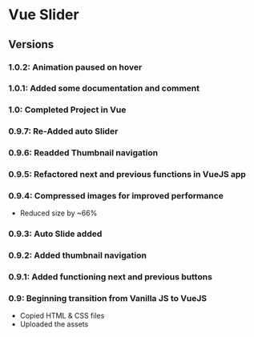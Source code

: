# Vue Slider

## Versions

### 1.0.2: Animation paused on hover

### 1.0.1: Added some documentation and comment

### 1.0: Completed Project in Vue

### 0.9.7: Re-Added auto Slider

### 0.9.6: Readded Thumbnail navigation

### 0.9.5: Refactored next and previous functions in VueJS app

### 0.9.4: Compressed images for improved performance

* Reduced size by ~66%

### 0.9.3: Auto Slide added

### 0.9.2: Added thumbnail navigation

### 0.9.1: Added functioning next and previous buttons

### 0.9: Beginning transition from Vanilla JS to VueJS

* Copied HTML & CSS files
* Uploaded the assets

